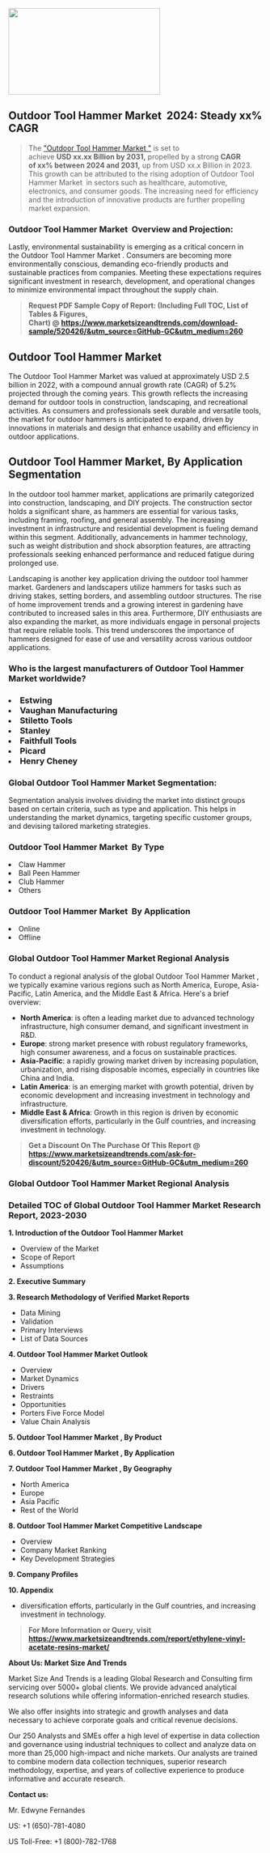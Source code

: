 <p><img class="alignnone size-medium wp-image-20088" src="https://ffe5etoiles.com/wp-content/uploads/2024/12/MST1-300x171.png" alt="" width="300" height="171" /></p><h2 id="ember46" class="ember-view reader-text-block__heading-2">Outdoor Tool Hammer Market &nbsp;2024: Steady&nbsp;xx% CAGR</h2><blockquote id="ember47" class="ember-view reader-text-block__blockquote">The&nbsp;<a class="app-aware-link " href="https://www.marketsizeandtrends.com/download-sample/520426/&utm_source=GitHub-GC&utm_medium=260" target="_blank" data-test-app-aware-link="">"Outdoor Tool Hammer Market "</a>&nbsp;is set to achieve&nbsp;<strong>USD&nbsp;xx.xx&nbsp;Billion by 2031,</strong>&nbsp;propelled by a strong&nbsp;<strong>CAGR of&nbsp;xx% between 2024 and 2031,</strong>&nbsp;up from USD xx.x Billion in 2023. This growth can be attributed to the rising adoption of&nbsp;Outdoor Tool Hammer Market &nbsp;in sectors such as healthcare, automotive, electronics, and consumer goods. The increasing need for efficiency and the introduction of innovative products are further propelling market expansion.</blockquote><h3 id="ember48" class="ember-view reader-text-block__heading-3">Outdoor Tool Hammer Market &nbsp;Overview and Projection:</h3><p id="ember49" class="ember-view reader-text-block__paragraph">Lastly, environmental sustainability is emerging as a critical concern in the&nbsp;Outdoor Tool Hammer Market . Consumers are becoming more environmentally conscious, demanding eco-friendly products and sustainable practices from companies. Meeting these expectations requires significant investment in research, development, and operational changes to minimize environmental impact throughout the supply chain.</p><blockquote id="ember50" class="ember-view reader-text-block__blockquote"><strong>Request PDF Sample Copy of Report: (Including Full TOC, List of Tables &amp; Figures, Chart)&nbsp;@&nbsp;<strong><a href="https://www.marketsizeandtrends.com/download-sample/520426/&utm_source=GitHub-GC&utm_medium=260" target="_blank">https://www.marketsizeandtrends.com/download-sample/520426/&utm_source=GitHub-GC&utm_medium=260</a></strong></strong></blockquote><h3 class=""> <h2>Outdoor Tool Hammer Market</h2><p>The Outdoor Tool Hammer Market was valued at approximately USD 2.5 billion in 2022, with a compound annual growth rate (CAGR) of 5.2% projected through the coming years. This growth reflects the increasing demand for outdoor tools in construction, landscaping, and recreational activities. As consumers and professionals seek durable and versatile tools, the market for outdoor hammers is anticipated to expand, driven by innovations in materials and design that enhance usability and efficiency in outdoor applications.</p><h2>Outdoor Tool Hammer Market, By Application Segmentation</h2><p>In the outdoor tool hammer market, applications are primarily categorized into construction, landscaping, and DIY projects. The construction sector holds a significant share, as hammers are essential for various tasks, including framing, roofing, and general assembly. The increasing investment in infrastructure and residential development is fueling demand within this segment. Additionally, advancements in hammer technology, such as weight distribution and shock absorption features, are attracting professionals seeking enhanced performance and reduced fatigue during prolonged use.</p><p>Landscaping is another key application driving the outdoor tool hammer market. Gardeners and landscapers utilize hammers for tasks such as driving stakes, setting borders, and assembling outdoor structures. The rise of home improvement trends and a growing interest in gardening have contributed to increased sales in this area. Furthermore, DIY enthusiasts are also expanding the market, as more individuals engage in personal projects that require reliable tools. This trend underscores the importance of hammers designed for ease of use and versatility across various outdoor applications.</p></h3><h3 id="" class="">Who is the largest manufacturers of&nbsp;Outdoor Tool Hammer Market worldwide?</h3><h3 class=""></Li><Li>Estwing</Li><Li> Vaughan Manufacturing</Li><Li> Stiletto Tools</Li><Li> Stanley</Li><Li> Faithfull Tools</Li><Li> Picard</Li><Li> Henry Cheney</h3><h3 id="ember53" class="ember-view reader-text-block__heading-3">Global&nbsp;Outdoor Tool Hammer Market Segmentation:</h3><p id="ember54" class="ember-view reader-text-block__paragraph">Segmentation analysis involves dividing the market into distinct groups based on certain criteria, such as type and application. This helps in understanding the market dynamics, targeting specific customer groups, and devising tailored marketing strategies.</p><h3 id="" class="">Outdoor Tool Hammer Market &nbsp;By Type</h3><p></Li><Li>Claw Hammer</Li><Li> Ball Peen Hammer</Li><Li> Club Hammer</Li><Li> Others</p><h3 id="" class="">Outdoor Tool Hammer Market &nbsp;By Application</h3><p class=""></Li><Li>Online</Li><Li> Offline</p><h3 id="ember62" class="ember-view reader-text-block__heading-3">Global Outdoor Tool Hammer Market Regional Analysis</h3><p id="ember63" class="ember-view reader-text-block__paragraph">To conduct a regional analysis of the global Outdoor Tool Hammer Market , we typically examine various regions such as North America, Europe, Asia-Pacific, Latin America, and the Middle East &amp; Africa. Here's a brief overview:</p><ul><li><strong>North America</strong>: is often a leading market due to advanced technology infrastructure, high consumer demand, and significant investment in R&amp;D.</li><li><strong>Europe</strong>: strong market presence with robust regulatory frameworks, high consumer awareness, and a focus on sustainable practices.</li><li><strong>Asia-Pacific</strong>: a rapidly growing market driven by increasing population, urbanization, and rising disposable incomes, especially in countries like China and India.</li><li><strong>Latin America</strong>: is an emerging market with growth potential, driven by economic development and increasing investment in technology and infrastructure.</li><li><strong>Middle East &amp; Africa</strong>: Growth in this region is driven by economic diversification efforts, particularly in the Gulf countries, and increasing investment in technology.</li></ul><blockquote id="ember61" class="ember-view reader-text-block__blockquote"><strong>Get a Discount On The Purchase Of This Report @ <strong><a href="https://html-cleaner.com/" target="">https://www.marketsizeandtrends.com/ask-for-discount/520426/&utm_source=GitHub-GC&utm_medium=260</a></strong></strong></blockquote><h3 id="ember62" class="ember-view reader-text-block__heading-3">Global Outdoor Tool Hammer Market Regional Analysis</h3><h3 id="" class="">Detailed TOC of Global Outdoor Tool Hammer Market Research Report, 2023-2030</h3><p id="" class=""><strong>1. Introduction of the Outdoor Tool Hammer Market </strong></p><ul><li>Overview of the Market</li><li>Scope of Report</li><li>Assumptions</li></ul><p id="" class=""><strong>2. Executive Summary</strong></p><p id="" class=""><strong>3. Research Methodology of Verified Market Reports</strong></p><ul><li>Data Mining</li><li>Validation</li><li>Primary Interviews</li><li>List of Data Sources</li></ul><p id="" class=""><strong>4. Outdoor Tool Hammer Market Outlook</strong></p><ul><li>Overview</li><li>Market Dynamics</li><li>Drivers</li><li>Restraints</li><li>Opportunities</li><li>Porters Five Force Model</li><li>Value Chain Analysis</li></ul><p id="" class=""><strong>5. Outdoor Tool Hammer Market , By Product</strong></p><p id="" class=""><strong>6. Outdoor Tool Hammer Market , By Application</strong></p><p id="" class=""><strong>7. Outdoor Tool Hammer Market , By Geography</strong></p><ul><li>North America</li><li>Europe</li><li>Asia Pacific</li><li>Rest of the World</li></ul><p id="" class=""><strong>8. Outdoor Tool Hammer Market Competitive Landscape</strong></p><ul><li>Overview</li><li>Company Market Ranking</li><li>Key Development Strategies</li></ul><p id="" class=""><strong>9. Company Profiles</strong></p><p id="" class=""><strong>10. Appendix</strong></p><ul><li>diversification efforts, particularly in the Gulf countries, and increasing investment in technology.</li></ul><blockquote id="ember65" class="ember-view reader-text-block__blockquote"><strong>For More Information or Query, visit <strong><strong><a href="https://html-cleaner.com/" target="">https://www.marketsizeandtrends.com/report/ethylene-vinyl-acetate-resins-market/</a></strong></strong></strong></blockquote><p id="" class=""><strong>About Us: Market Size And Trends</strong></p><p id="" class="">Market Size And Trends is a leading Global Research and Consulting firm servicing over 5000+ global clients. We provide advanced analytical research solutions while offering information-enriched research studies.</p><p id="" class="">We also offer insights into strategic and growth analyses and data necessary to achieve corporate goals and critical revenue decisions.</p><p id="" class="">Our 250 Analysts and SMEs offer a high level of expertise in data collection and governance using industrial techniques to collect and analyze data on more than 25,000 high-impact and niche markets. Our analysts are trained to combine modern data collection techniques, superior research methodology, expertise, and years of collective experience to produce informative and accurate research.</p><p id="" class=""><strong>Contact us:</strong></p><p id="" class="">Mr. Edwyne Fernandes</p><p id="" class="">US: +1 (650)-781-4080</p><p id="" class="">US Toll-Free: +1 (800)-782-1768</p>
